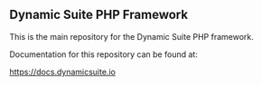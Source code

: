 ## Dynamic Suite PHP Framework

This is the main repository for the Dynamic Suite PHP framework.

Documentation for this repository can be found at:

https://docs.dynamicsuite.io